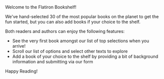 Welcome to the Flatiron Bookshelf!

We've hand-selected 30 of the most popular books on the planet to get the fun started, but you can also add books if your choice to the shelf.

Both readers and authors can enjoy the following features:

- See the very first book amongst our list of top selections when you arrive!
- Scroll our list of options and select other texts to explore
- Add a book of your choice to the shelf by providing a bit of background information and submitting via our form

Happy Reading! 